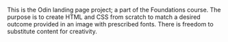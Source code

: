 This is the Odin landing page project; a part of the Foundations course. The purpose is to create HTML and CSS from scratch to match a desired outcome provided in an image with prescribed fonts. There is freedom to substitute content for creativity. 